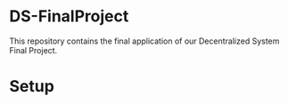 # DS-FinalProject

This repository contains the final application of our Decentralized System Final Project.


# Setup
